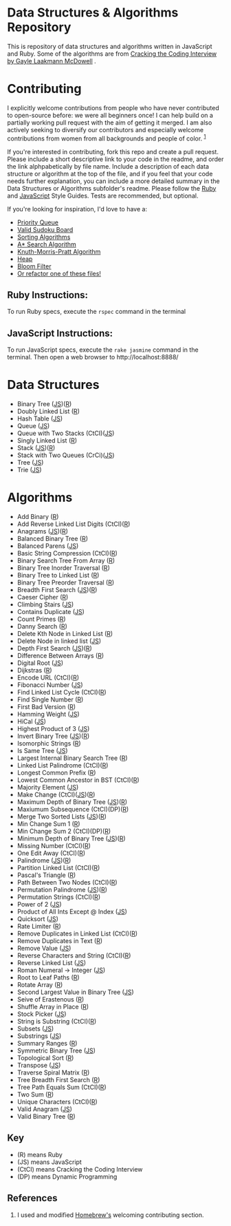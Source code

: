 Data Structures & Algorithms Repository
==========

This is repository of data structures and algorithms written in JavaScript and Ruby. Some of the algorithms are from
[Cracking the Coding Interview by Gayle Laakmann McDowell](http://www.amazon.com/gp/product/0984782850/ref=as_li_tl?ie=UTF8&camp=1789&creative=9325&creativeASIN=0984782850&linkCode=as2&tag=dbz03-20&linkId=LVVF6HDIDG3XQICI)
.
 
# Contributing
 
I explicitly welcome contributions from people who have never contributed to open-source before: we were all beginners once! I can help build on a partially working pull request with the aim of getting it merged. I am also actively seeking to diversify our contributors and especially welcome contributions from women from all backgrounds and people of color. <sup>[1](#References)</sup>

If you're interested in contributing, fork this repo and create a pull request. Please include a short descriptive link to your code in the readme, and order the link alphpabetically by file name. Include a description of each data structure or algorithm at the top of the file, and if you feel that your code needs further explanation, you can include a more detailed summary in the Data Structures or Algorithms subfolder's readme. Please follow the [Ruby](https://github.com/bbatsov/ruby-style-guide) and [JavaScript](https://github.com/airbnb/javascript) Style Guides. Tests are recommended, but optional.
 
If you're looking for inspiration, I'd love to have a:
 
 + [Priority Queue](https://en.wikipedia.org/wiki/Priority_queue)
 + [Valid Sudoku Board](https://en.wikipedia.org/wiki/Sudoku_solving_algorithms)
 + [Sorting Algorithms](https://en.wikipedia.org/wiki/Sorting_algorithm#Popular_sorting_algorithms)
 + [A* Search Algorithm](https://en.wikipedia.org/wiki/A*_search_algorithm)
 + [Knuth-Morris-Pratt Algorithm](https://en.wikipedia.org/wiki/Knuth%E2%80%93Morris%E2%80%93Pratt_algorithm)
 + [Heap](https://en.wikipedia.org/wiki/Heap_\(data_structure\))
 + [Bloom Filter](https://en.wikipedia.org/wiki/Bloom_filter)
 + [Or refactor one of these files!](/REFACTOR.md)
 
## Ruby Instructions:
 
 To run Ruby specs, execute the `rspec` command in the terminal
 
## JavaScript Instructions:
 
 To run JavaScript specs, execute the `rake jasmine` command in the terminal. Then open a web browser to
 http://localhost:8888/

# Data Structures

* Binary Tree ([JS](/Data-Structures/JavaScript/binary-tree.js))([R](/Data-Structures/Ruby/binary_tree.rb))
* Doubly Linked List ([R](/Data-Structures/Ruby/doubly_linked_list.rb))
* Hash Table ([JS](/Data-Structures/JavaScript/hash-table.js))
* Queue ([JS](/Data-Structures/JavaScript/queue.js))
* Queue with Two Stacks (CtCI)([JS](/Data-Structures/Cracking-the-Coding-Interview/queue-with-two-stacks.js))
* Singly Linked List ([R](/Data-Structures/Ruby/singly_linked_list.rb))
* Stack ([JS](/Data-Structures/JavaScript/stack.js))([R](/Data-Structures/Ruby/linked_stack.rb))
 * Stack with Two Queues (CrCi)([JS](/Data-Structures/Cracking-the-Coding-Interview/stack-with-two-queues.js))
* Tree ([JS](/Data-Structures/JavaScript/tree.js))
* Trie ([JS](/Data-Structures/JavaScript/trie.js))

# Algorithms

* Add Binary ([R](/Algorithms/Ruby/add_binary.rb))
* Add Reverse Linked List Digits (CtCI)([R](/Algorithms/Cracking-the-Coding-Interview/add_reversed_linked_list_digits.rb))
* Anagrams ([JS](/Algorithms/JavaScript/anagrams.js))([R](/Algorithms/Ruby/anagrams.rb))
* Balanced Binary Tree ([R](/Algorithms/Ruby/balanced_binary_tree.rb))
* Balanced Parens ([JS](/Algorithms/JavaScript/balanced-parens.js))
* Basic String Compression (CtCI)([R](/Algorithms/Cracking-the-Coding-Interview/basic_string_compression.rb))
* Binary Search Tree From Array ([R](/Algorithms/Ruby/binary_search_tree_from_array.rb))
* Binary Tree Inorder Traversal ([R](/Algorithms/Ruby/binary_tree_inorder_traversal.rb))
* Binary Tree to Linked List ([R](/Algorithms/Ruby/binary_tree_to_linked_list.rb))
* Binary Tree Preorder Traversal ([R](/Algorithms/Ruby/binary_tree_preorder_traversal.rb))
* Breadth First Search ([JS](/Algorithms/JavaScript/breadth-first-search.js))([R](/Algorithms/Ruby/graph_breadth_first_search.rb))
* Caeser Cipher ([R](/Algorithms/Ruby/caesar_cipher.rb))
* Climbing Stairs ([JS](/Algorithms/JavaScript/climbing-stairs.js))
* Contains Duplicate ([JS](/Algorithms/JavaScript/contains-duplicate.js))
* Count Primes ([R](/Algorithms/Ruby/count_primes.rb))
* Danny Search ([R](/Algorithms/Ruby/danny_search.rb))
* Delete Kth Node in Linked List ([R](/Algorithms/Ruby/delete_kth_node.rb))
* Delete Node in linked list ([JS](/Algorithms/JavaScript/delete-node-in-linked-list.js))
* Depth First Search ([JS](/Algorithms/JavaScript/depth-first-search.js))([R](/Algorithms/Ruby/graph_depth_first_search.rb))
* Difference Between Arrays ([R](/Algorithms/Ruby/difference_between_arrays.rb))
* Digital Root ([JS](/Algorithms/JavaScript/digital-root.js))
* Dijkstras ([R](/Algorithms/Ruby/dijkstras.rb))
* Encode URL (CtCI)([R](/Algorithms/Cracking-the-Coding-Interview/encode_url.rb))
* Fibonacci Number ([JS](/Algorithms/JavaScript/fibonacci-number.js))
* Find Linked List Cycle (CtCI)([R](/Algorithms/Cracking-the-Coding-Interview/find_linked_list_cycle.rb))
* Find Single Number ([R](/Algorithms/Ruby/find_single_number.rb))
* First Bad Version ([R](/Algorithms/Ruby/first_bad_version.rb))
* Hamming Weight ([JS](/Algorithms/JavaScript/hamming-weight.js))
* HiCal ([JS](/Algorithms/JavaScript/hical.js))
* Highest Product of 3 ([JS](/Algorithms/JavaScript/highest-product-of-three.js))
* Invert Binary Tree ([JS](/Algorithms/JavaScript/invert-binary-tree.js))([R](/Algorithms/Ruby/invert_binary_tree.rb))
* Isomorphic Strings ([R](/Algorithms/Ruby/isomorphic_strings.rb))
* Is Same Tree ([JS](/Algorithms/JavaScript/is-same-tree.js))
* Largest Internal Binary Search Tree ([R](/Algorithms/Ruby/largest_internal_binary_search_tree.rb))
* Linked List Palindrome (CtCI)([R](/Algorithms/Cracking-the-Coding-Interview/linked_list_palindrome.rb))
* Longest Common Prefix ([R](/Algorithms/Ruby/longest_common_prefix.rb))
* Lowest Common Ancestor in BST (CtCI)([R](/Algorithms/Cracking-the-Coding-Interview/lowest_common_ancestor.rb))
* Majority Element ([JS](/Algorithms/JavaScript/majority-element.js))
* Make Change (CtCI)([JS](/Algorithms/JavaScript/make-change.js))([R](/Algorithms/Cracking-the-Coding-Interview/make_change.rb)) 
* Maximum Depth of Binary Tree ([JS](/Algorithms/JavaScript/maximum-depth-of-binary-tree.js))([R](/Algorithms/Ruby/maximum_depth_of_binary_tree.rb))
* Maxiumum Subsequence (CtCI)(DP)([R](/Algorithms/Dynamic-Programming/max_subsequence.rb))
* Merge Two Sorted Lists ([JS](/Algorithms/JavaScript/merge-two-sorted-lists.js))([R](/Algorithms/Ruby/merge_sorted_arrays.rb))
* Min Change Sum 1 ([R](/Algorithms/Ruby/min_change_sum.rb))
* Min Change Sum 2 (CtCI)(DP)([R](/Algorithms/Dynamic-Programming/min_change-sum.rb))
* Minimum Depth of Binary Tree ([JS](/Algorithms/JavaScript/minimum-depth-of-binary-tree.js))([R](/Algorithms/Ruby/minimum_depth_of_binary_tree.rb))
* Missing Number (CtCI)([R](/Algorithms/Cracking-the-Coding-Interview/missing_number.rb))
* One Edit Away (CtCI)([R](/Algorithms/Cracking-the-Coding-Interview/one_edit_away.rb))
* Palindrome ([JS](/Algorithms/JavaScript/palindrome.js))([R](/Algorithms/Ruby/palindrome_linked_list.rb))
* Partition Linked List (CtCI)([R](/Algorithms/Cracking-the-Coding-Interview/partition_linked_list.rb))
* Pascal's Triangle ([R](/Algorithms/Ruby/pascals_triangle.rb))
* Path Between Two Nodes (CtCI)([R](/Algorithms/Cracking-the-Coding-Interview/path_between_two_nodes.rb))
* Permutation Palindrome ([JS](/Algorithms/JavaScript/permutation-palindrome.js))([R](/Algorithms/Ruby/permutation_palindrome.rb))
* Permutation Strings (CtCI)([R](/Algorithms/Cracking-the-Coding-Interview/permutations_strings.rb))
* Power of 2 ([JS](/Algorithms/JavaScript/power-of-two.js))
* Product of All Ints Except @ Index ([JS](/Algorithms/JavaScript/product-of-ints.js))
* Quicksort ([JS](/Algorithms/JavaScript/quicksort.js))
* Rate Limiter ([R](/Algorithms/Ruby/rate_limiter.rb))
* Remove Duplicates in Linked List (CtCI)([R](/Algorithms/Cracking-the-Coding-Interview/remove_duplicates_from_linked_list.rb))
* Remove Duplicates in Text ([R](/Algorithms/Ruby/remove_duplicates.rb))
* Remove Value ([JS](/Algorithms/JavaScript/remove-value.js))
* Reverse Characters and String (CtCI)([R](/Algorithms/Cracking-the-Coding-Interview/reverse_characters_and_string.rb))
* Reverse Linked List ([JS](/Algorithms/JavaScript/reverse-linked-list.js))
* Roman Numeral -> Integer ([JS](/Algorithms/JavaScript/roman-numeral-to-integer.js))
* Root to Leaf Paths ([R](/Algorithms/Ruby/root_to_leaf_paths.rb))
* Rotate Array ([R](/Algorithms/Ruby/rotate_array.rb))
* Second Largest Value in Binary Tree ([JS](/Algorithms/JavaScript/second-largest-binary-tree.js))
* Seive of Erastenous ([R](/Algorithms/Ruby/seive_of_erastenous.rb))
* Shuffle Array in Place ([R](/Algorithms/Ruby/shuffle_array_in_place.rb))
* Stock Picker ([JS](/Algorithms/JavaScript/stock-picker.js))
* String is Substring (CtCI)([R](/Algorithms/Cracking-the-Coding-Interview/string_is_substring.rb))
* Subsets ([JS](/Algorithms/JavaScript/subsets.js))
* Substrings ([JS](/Algorithms/JavaScript/substrings.js))
* Summary Ranges ([R](/Algorithms/Ruby/summary_ranges.rb))
* Symmetric Binary Tree ([JS](/Algorithms/JavaScript/symmetric-binary-tree.js))
* Topological Sort ([R](/Algorithms/Ruby/topological_sort.rb))
* Transpose ([JS](/Algorithms/JavaScript/transpose.js))
* Traverse Spiral Matrix ([R](/Algorithms/Ruby/traverse_spiral_matrix.rb))
* Tree Breadth First Search ([R](/Algorithms/Ruby/tree_breadth_first_search.rb))
* Tree Path Equals Sum (CtCI)([R](/Algorithms/Cracking-the-Coding-Interview/tree_path_equals_sum.rb))
* Two Sum ([R](/Algorithms/Ruby/two_sum.rb))
* Unique Characters (CtCI)([R](/Algorithms/Cracking-the-Coding-Interview/unique_characters.rb))
* Valid Anagram ([JS](/Algorithms/JavaScript/valid-anagram.js))
* Valid Binary Tree ([R](/Algorithms/Ruby/valid_binary_tree.rb))

## Key
- (R) means Ruby
- (JS) means JavaScript
- (CtCI) means Cracking the Coding Interview
- (DP) means Dynamic Programming


## References

  1. I used and modified [Homebrew's](https://github.com/Homebrew/brew#contributing) welcoming contributing section.
